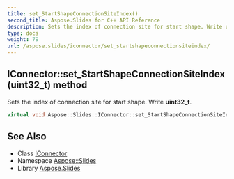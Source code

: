 ```yaml
---
title: set_StartShapeConnectionSiteIndex()
second_title: Aspose.Slides for C++ API Reference
description: Sets the index of connection site for start shape. Write uint32_t.
type: docs
weight: 79
url: /aspose.slides/iconnector/set_startshapeconnectionsiteindex/
---
```

## IConnector::set_StartShapeConnectionSiteIndex(uint32_t) method


Sets the index of connection site for start shape. Write **uint32_t**.

```cpp
virtual void Aspose::Slides::IConnector::set_StartShapeConnectionSiteIndex(uint32_t value)=0
```


## See Also

* Class [IConnector](../)
* Namespace [Aspose::Slides](../../)
* Library [Aspose.Slides](../../../)
